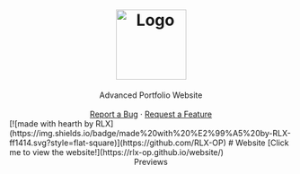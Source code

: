 <h1 align="center">
  <a href="https://github.com/RLX-OP/website">
    <img src="https://rlx-op.github.io/website/assets/images/rlx.png" alt="Logo" width="125" height="125">
  </a>
</h1>

<div align="center">
  Advanced Portfolio Website
  <br />
  <br />
  <a href="https://github.com/RLX-OP/website/issues/new?assignees=&labels=bug&title=bug%3A+">Report a Bug</a>
  ·
  <a href="https://github.com/RLX-OP/website/issues/new?assignees=&labels=enhancement&title=request%3A+">Request a Feature</a>
</div>
[![made with hearth by RLX](https://img.shields.io/badge/made%20with%20%E2%99%A5%20by-RLX-ff1414.svg?style=flat-square)](https://github.com/RLX-OP)
# Website
[Click me to view the website!](https://rlx-op.github.io/website/)
<div align="center">
    Previews
<br />
<br />

</div>
